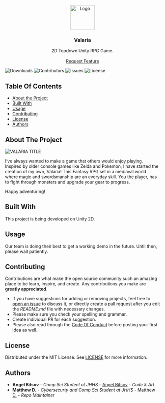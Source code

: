 <br/>
<p align="center">
  <a href="https://github.com/TheArchangelWarrior/Valaria">
    <img src="images/logo.png" alt="Logo" width="80" height="80">
  </a>

  <h3 align="center">Valaria</h3>

  <p align="center">
    2D Topdown Unity RPG Game.
    <br/>
    <br/>
    <a href="https://github.com/TheArchangelWarrior/Valaria/issues">Request Feature</a>
  </p>
</p>

![Downloads](https://img.shields.io/github/downloads/TheArchangelWarrior/Valaria/total) ![Contributors](https://img.shields.io/github/contributors/TheArchangelWarrior/Valaria?color=dark-green) ![Issues](https://img.shields.io/github/issues/TheArchangelWarrior/Valaria) ![License](https://img.shields.io/github/license/TheArchangelWarrior/Valaria) 

## Table Of Contents

* [About the Project](#about-the-project)
* [Built With](#built-with)
* [Usage](#usage)
* [Contributing](#contributing)
* [License](#license)
* [Authors](#authors)

## About The Project

![VALARIA TITLE](https://github.com/TheArchangelWarrior/VALARIA/assets/143033010/b21141d2-81d1-40f4-90fd-bb7028b6673c)


I’ve always wanted to make a game that others would enjoy playing. Inspired by older console games like Zelda and Pokemon, I have started the creation of my own, Valaria! This Fantasy RPG set in a mediaval world where magic and swordsmanship are an everyday skill. You the player, has to fight through monsters and upgrade your gear to progress. 

Happy adventuring!

## Built With

This project is being developed on Unity 2D.

## Usage

Our team is doing their best to get a working demo in the future. Until then, please wait patiently.

## Contributing

Contributions are what make the open source community such an amazing place to be learn, inspire, and create. Any contributions you make are **greatly appreciated**.
* If you have suggestions for adding or removing projects, feel free to [open an issue](https://github.com/TheArchangelWarrior/Valaria/issues/new) to discuss it, or directly create a pull request after you edit the *README.md* file with necessary changes.
* Please make sure you check your spelling and grammar.
* Create individual PR for each suggestion.
* Please also read through the [Code Of Conduct](https://github.com/TheArchangelWarrior/Valaria/blob/main/CODE_OF_CONDUCT.md) before posting your first idea as well.

## License

Distributed under the MIT License. See [LICENSE](https://github.com/TheArchangelWarrior/Valaria/blob/main/LICENSE.md) for more information.

## Authors

* **Angel Bitsov** - *Comp Sci Student at JHHS* - [Angel Bitsov](https://github.com/TheArchangelWarrior/) - *Code & Art*
* **Matthew D.** - *Cybersecurty and Comp Sci Student at JHHS* - [Matthew D.](https://github.com/Resident-Fortress/) - *Repo Maintainer*
